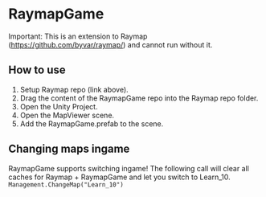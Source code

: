 # RaymapGame

Important: This is an extension to Raymap (<https://github.com/byvar/raymap/>) and cannot run without it.

## How to use

1. Setup Raymap repo (link above).
2. Drag the content of the RaymapGame repo into the Raymap repo folder.
3. Open the Unity Project.
4. Open the MapViewer scene.
5. Add the RaymapGame.prefab to the scene.

## Changing maps ingame

RaymapGame supports switching ingame! The following call will clear all caches for Raymap + RaymapGame and let you switch to Learn_10.
```Management.ChangeMap("Learn_10")```
